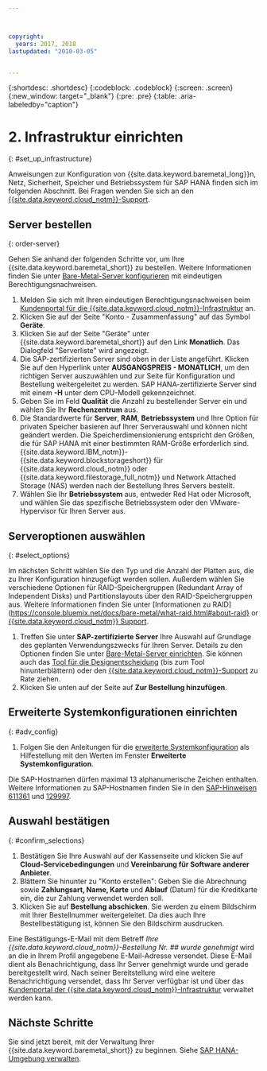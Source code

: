 ```yaml
---



copyright:
  years: 2017, 2018
lastupdated: "2010-03-05"


---
```


{:shortdesc: .shortdesc}
{:codeblock: .codeblock}
{:screen: .screen}
{:new_window: target="_blank"}
{:pre: .pre}
{:table: .aria-labeledby="caption"}

# 2. Infrastruktur einrichten
{: #set_up_infrastructure}

Anweisungen zur Konfiguration von {{site.data.keyword.baremetal_long}}n, Netz, Sicherheit, Speicher und Betriebssystem für SAP HANA finden sich im folgenden Abschnitt. Bei Fragen wenden Sie sich an den [{{site.data.keyword.cloud_notm}}-Support](https://console.bluemix.net/docs/get-support/howtogetsupport.html#getting-customer-support).

## Server bestellen
{: order-server}

Gehen Sie anhand der folgenden Schritte vor, um Ihre {{site.data.keyword.baremetal_short}} zu bestellen. Weitere Informationen finden Sie unter [Bare-Metal-Server konfigurieren](https://console.bluemix.net/docs/bare-metal/configuring.html#configuring-your-bare-metal-server) mit eindeutigen Berechtigungsnachweisen.

1. Melden Sie sich mit Ihren eindeutigen Berechtigungsnachweisen beim [Kundenportal für die {{site.data.keyword.cloud_notm}}-Infrastruktur](https://control.softlayer.com) an.
2. Klicken Sie auf der Seite "Konto - Zusammenfassung" auf das Symbol **Geräte**.
3. Klicken Sie auf der Seite "Geräte" unter {{site.data.keyword.baremetal_short}} auf den Link **Monatlich**. Das Dialogfeld "Serverliste" wird angezeigt.
4. Die SAP-zertifizierten Server sind oben in der Liste angeführt. Klicken Sie auf den Hyperlink unter **AUSGANGSPREIS - MONATLICH**, um den richtigen Server auszuwählen und zur Seite für Konfiguration und Bestellung weitergeleitet zu werden. SAP HANA-zertifizierte Server sind mit einem **-H** unter dem CPU-Modell gekennzeichnet.  
5. Geben Sie im Feld **Qualität** die Anzahl zu bestellender Server ein und wählen Sie Ihr **Rechenzentrum** aus.
6. Die Standardwerte für **Server**, **RAM**, **Betriebssystem** und Ihre Option für privaten Speicher basieren auf Ihrer Serverauswahl und können nicht geändert werden. Die Speicherdimensionierung entspricht den Größen, die für SAP HANA mit einer bestimmten RAM-Größe erforderlich sind. {{site.data.keyword.IBM_notm}}-{{site.data.keyword.blockstorageshort}} für {{site.data.keyword.cloud_notm}} oder {{site.data.keyword.filestorage_full_notm}} und Network Attached Storage (NAS) werden nach der Bestellung Ihres Servers bestellt.
7. Wählen Sie Ihr **Betriebssystem** aus, entweder Red Hat oder Microsoft, und wählen Sie das spezifische Betriebssystem oder den VMware-Hypervisor für Ihren Server aus.

## Serveroptionen auswählen
{: #select_options}

Im nächsten Schritt wählen Sie den Typ und die Anzahl der Platten aus, die zu Ihrer Konfiguration hinzugefügt werden sollen. Außerdem wählen Sie verschiedene Optionen für RAID-Speichergruppen (Redundant Array of Independent Disks) und Partitionslayouts über den RAID-Speichergruppen aus. Weitere Informationen finden Sie unter [Informationen zu RAID](https://console.bluemix.net/docs/bare-metal/what-raid.html#about-raid} or [{{site.data.keyword.cloud_notm}} Support](https://console.bluemix.net/docs/get-support/howtogetsupport.html#getting-customer-support).

1. Treffen Sie unter **SAP-zertifizierte Server** Ihre Auswahl auf Grundlage des geplanten Verwendungszwecks für Ihren Server. Details zu den Optionen finden Sie unter [Bare-Metal-Server einrichten](https://console.bluemix.net/docs/bare-metal/configuring.html#setting-up-your-bare-metal-servers). Sie können auch das [Tool für die Designentscheidung](https://github.com/ibm-cloud-architecture/infrastructure-design-decision-tool) (bis zum Tool hinunterblättern) oder den [{{site.data.keyword.cloud_notm}}-Support](https://console.bluemix.net/docs/get-support/howtogetsupport.html#getting-customer-support) zu Rate ziehen.
2. Klicken Sie unten auf der Seite auf **Zur Bestellung hinzufügen**.

## Erweiterte Systemkonfigurationen einrichten
{: #adv_config}

1. Folgen Sie den Anleitungen für die [erweiterte Systemkonfiguration](https://console.bluemix.net/docs/bare-metal/configuring.html#advanced-system-configuration) als Hilfestellung mit den Werten im Fenster **Erweiterte Systemkonfiguration**.

Die SAP-Hostnamen dürfen maximal 13 alphanumerische Zeichen enthalten. Weitere Informationen zu SAP-Hostnamen finden Sie in den [SAP-Hinweisen 611361](https://launchpad.support.sap.com/#/611361) und [129997](https://launchpad.support.sap.com/#/129997). 

## Auswahl bestätigen
{: #confirm_selections}

1. Bestätigen Sie Ihre Auswahl auf der Kassenseite und klicken Sie auf **Cloud-Servicebedingungen** und **Vereinbarung für Software anderer Anbieter**.
2. Blättern Sie hinunter zu "Konto erstellen": Geben Sie die Abrechnung sowie **Zahlungsart, Name, Karte** und **Ablauf** (Datum) für die Kreditkarte ein, die zur Zahlung verwendet werden soll.
3. Klicken Sie auf **Bestellung abschicken**. Sie werden zu einem Bildschirm mit Ihrer Bestellnummer weitergeleitet. Da dies auch Ihre Bestellbestätigung ist, können Sie den Bildschirm ausdrucken.

Eine Bestätigungs-E-Mail mit dem Betreff _Ihre {{site.data.keyword.cloud_notm}}-Bestellung Nr. ## wurde genehmigt_ wird an die in Ihrem Profil angegebene E-Mail-Adresse versendet. Diese E-Mail dient als Benachrichtigung, dass Ihr Server genehmigt wurde und gerade bereitgestellt wird. Nach seiner Bereitstellung wird eine weitere Benachrichtigung versendet, dass Ihr Server verfügbar ist und über das [Kundenportal der {{site.data.keyword.cloud_notm}}-Infrastruktur](https://control.softlayer.com) verwaltet werden kann.

## Nächste Schritte

Sie sind jetzt bereit, mit der Verwaltung Ihrer {{site.data.keyword.baremetal_short}} zu beginnen. Siehe [SAP HANA-Umgebung verwalten](/docs/infrastructure/sap-hana/hana-manage-environment.html).

